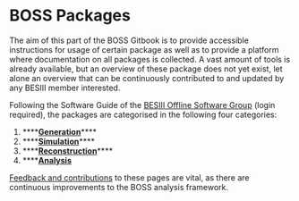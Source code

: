 # BOSS Packages

The aim of this part of the BOSS Gitbook is to provide accessible instructions for usage of certain package as well as to provide a platform where documentation on all packages is collected. A vast amount of tools is already available, but an overview of these package does not yet exist, let alone an overview that can be continuously contributed to and updated by any BESIII member interested.

Following the Software Guide of the [BESIII Offline Software Group](https://docbes3.ihep.ac.cn/~offlinesoftware/index.php/Main_Page) \(login required\), the packages are categorised in the following four categories:

1. \*\*\*\*[**Generation**](generation.md)\*\*\*\*
2. \*\*\*\*[**Simulation**](simulation.md)\*\*\*\*
3. \*\*\*\*[**Reconstruction**](reconstruction.md)\*\*\*\*
4. \*\*\*\*[**Analysis**](analysis/)

[Feedback and contributions](../../appendices/contributing.md) to these pages are vital, as there are continuous improvements to the BOSS analysis framework.

